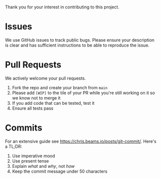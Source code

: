 Thank you for your interest in contributing to this project.

# Issues
We use GitHub issues to track public bugs.
Please ensure your description is clear and has sufficient instructions to be able to reproduce the issue.

# Pull Requests
We actively welcome your pull requests.

1. Fork the repo and create your branch from `main`
2. Please add `[WIP]` to the tile of your PR while you're still working on it so we know not to merge it
3. If you add code that can be tested, test it
4. Ensure all tests pass

# Commits

For an extensive guide see https://chris.beams.io/posts/git-commit/. Here's a TL;DR:

1. Use imperative mood
2. Use present tense
3. Explain *what* and *why*, not *how*
4. Keep the commit message under 50 characters
